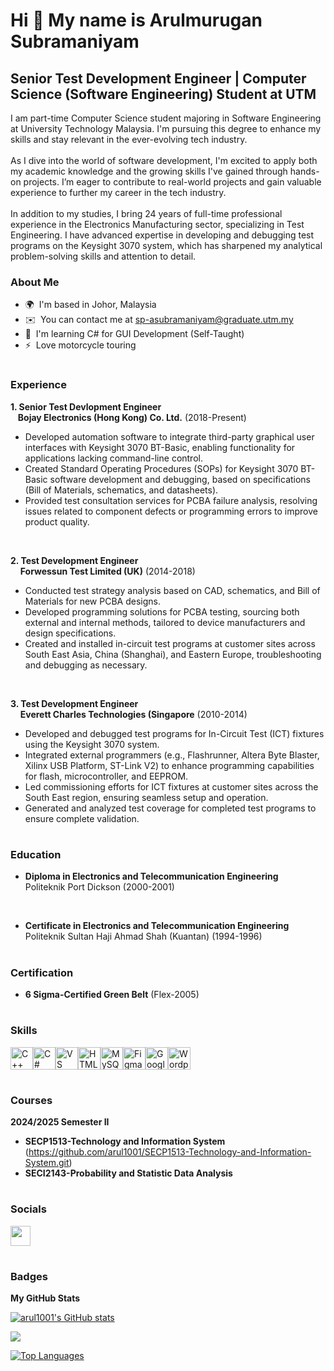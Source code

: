 Hi 👋 My name is Arulmurugan Subramaniyam
=========================================

Senior Test Development Engineer | Computer Science (Software Engineering) Student at UTM
-----------------------------------------------------------------------------------------

I am part-time Computer Science student majoring in Software Engineering at University Technology Malaysia. I'm pursuing this degree to enhance my skills and stay relevant in the ever-evolving tech industry. <br/><br/>As I dive into the world of software development, I'm excited to apply both my academic knowledge and the growing skills I've gained through hands-on projects. I’m eager to contribute to real-world projects and gain valuable experience to further my career in the tech industry. <br/><br/>In addition to my studies, I bring 24 years of full-time professional experience in the Electronics Manufacturing sector, specializing in Test Engineering. I have advanced expertise in developing and debugging test programs on the Keysight 3070 system, which has sharpened my analytical problem-solving skills and attention to detail.

### About Me
* 🌍  I'm based in Johor, Malaysia
* ✉️  You can contact me at [sp-asubramaniyam@graduate.utm.my](mailto:sp-asubramaniyam@graduate.utm.my)
* 🧠  I'm learning C# for GUI Development (Self-Taught)
* ⚡  Love motorcycle touring


#
### Experience

**1. Senior Test Devlopment Engineer** <br/>
     &nbsp;&nbsp;&nbsp;**Bojay Electronics (Hong Kong) Co. Ltd.** (2018-Present) <br/>

* Developed automation software to integrate third-party graphical user interfaces with Keysight 3070 BT-Basic, enabling functionality for applications lacking command-line control.
* Created Standard Operating Procedures (SOPs) for Keysight 3070 BT-Basic software development and debugging, based on specifications (Bill of Materials, schematics, and datasheets).
* Provided test consultation services for PCBA failure analysis, resolving issues related to component defects or programming errors to improve product quality.
<br/> 

**2. Test Development Engineer** <br/>
&nbsp;&nbsp;&nbsp;&nbsp;**Forwessun Test Limited (UK)** (2014-2018) <br/>

* Conducted test strategy analysis based on CAD, schematics, and Bill of Materials for new PCBA designs.
* Developed programming solutions for PCBA testing, sourcing both external and internal methods, tailored to device manufacturers and design specifications.
* Created and installed in-circuit test programs at customer sites across South East Asia, China (Shanghai), and Eastern Europe, troubleshooting and debugging as necessary.
<br/>


**3. Test Development Engineer** <br/>
&nbsp;&nbsp;&nbsp;&nbsp;**Everett Charles Technologies (Singapore** (2010-2014) <br/>

* Developed and debugged test programs for In-Circuit Test (ICT) fixtures using the Keysight 3070 system.
* Integrated external programmers (e.g., Flashrunner, Altera Byte Blaster, Xilinx USB Platform, ST-Link V2) to enhance programming capabilities for flash, microcontroller, and EEPROM.
* Led commissioning efforts for ICT fixtures at customer sites across the South East region, ensuring seamless setup and operation.
* Generated and analyzed test coverage for completed test programs to ensure complete validation.

#
### Education

* **Diploma in Electronics and Telecommunication Engineering** <br/>
Politeknik Port Dickson (2000-2001)
<br/>

* **Certificate in Electronics and Telecommunication Engineering** <br/>
Politeknik Sultan Haji Ahmad Shah (Kuantan) (1994-1996)


#
### Certification
* **6 Sigma-Certified Green Belt** (Flex-2005)


#
### Skills


<p align="left">
<a href="https://docs.microsoft.com/en-us/cpp/?view=msvc-170" target="_blank" rel="noreferrer"><img src="https://raw.githubusercontent.com/danielcranney/readme-generator/main/public/icons/skills/cplusplus-colored.svg" width="36" height="36" alt="C++" /></a><a href="https://docs.microsoft.com/en-us/dotnet/csharp/" target="_blank" rel="noreferrer"><img src="https://raw.githubusercontent.com/danielcranney/readme-generator/main/public/icons/skills/csharp-colored.svg" width="36" height="36" alt="C#" /></a><a href="https://code.visualstudio.com/" target="_blank" rel="noreferrer"><img src="https://raw.githubusercontent.com/danielcranney/readme-generator/main/public/icons/skills/visualstudiocode.svg" width="36" height="36" alt="VS Code" /></a><a href="https://developer.mozilla.org/en-US/docs/Glossary/HTML5" target="_blank" rel="noreferrer"><img src="https://raw.githubusercontent.com/danielcranney/readme-generator/main/public/icons/skills/html5-colored.svg" width="36" height="36" alt="HTML5" /></a><a href="https://www.mysql.com/" target="_blank" rel="noreferrer"><img src="https://raw.githubusercontent.com/danielcranney/readme-generator/main/public/icons/skills/mysql-colored.svg" width="36" height="36" alt="MySQL" /></a><a href="https://www.figma.com/" target="_blank" rel="noreferrer"><img src="https://raw.githubusercontent.com/danielcranney/readme-generator/main/public/icons/skills/figma-colored.svg" width="36" height="36" alt="Figma" /></a><a href="https://cloud.google.com/" target="_blank" rel="noreferrer"><img src="https://raw.githubusercontent.com/danielcranney/readme-generator/main/public/icons/skills/googlecloud-colored.svg" width="36" height="36" alt="Google Cloud" /></a><a href="https://wordpress.com" target="_blank" rel="noreferrer"><img src="https://raw.githubusercontent.com/danielcranney/readme-generator/main/public/icons/skills/wordpress-colored.svg" width="36" height="36" alt="Wordpress" /></a>
</p>


#
### Courses

**2024/2025 Semester II**

* **SECP1513-Technology and Information System** (https://github.com/arul1001/SECP1513-Technology-and-Information-System.git)
* **SECI2143-Probability and Statistic Data Analysis**


#

### Socials

<p align="left"> <a href="https://www.github.com/arul1001" target="_blank" rel="noreferrer"> <picture> <source media="(prefers-color-scheme: dark)" srcset="https://raw.githubusercontent.com/danielcranney/readme-generator/main/public/icons/socials/github-dark.svg" /> <source media="(prefers-color-scheme: light)" srcset="https://raw.githubusercontent.com/danielcranney/readme-generator/main/public/icons/socials/github.svg" /> <img src="https://raw.githubusercontent.com/danielcranney/readme-generator/main/public/icons/socials/github.svg" width="32" height="32" /> </picture> </a></p>

#

### Badges

<b>My GitHub Stats</b>

<a href="http://www.github.com/arul1001"><img src="https://github-readme-stats.vercel.app/api?username=arul1001&show_icons=true&hide=&count_private=true&title_color=0891b2&text_color=ffffff&icon_color=0891b2&bg_color=1c1917&hide_border=true&show_icons=true" alt="arul1001's GitHub stats" /></a>

<a href="http://www.github.com/arul1001"><img src="https://github-readme-streak-stats.herokuapp.com/?user=arul1001&stroke=ffffff&background=1c1917&ring=0891b2&fire=0891b2&currStreakNum=ffffff&currStreakLabel=0891b2&sideNums=ffffff&sideLabels=ffffff&dates=ffffff&hide_border=true" /></a>

<a href="https://github.com/arul1001" align="left"><img src="https://github-readme-stats.vercel.app/api/top-langs/?username=arul1001&langs_count=10&title_color=0891b2&text_color=ffffff&icon_color=0891b2&bg_color=1c1917&hide_border=true&locale=en&custom_title=Top%20%Languages" alt="Top Languages" /></a>


